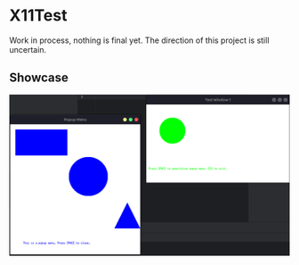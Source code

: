 # X11Test

Work in process, nothing is final yet.
The direction of this project is still uncertain. 
 
## Showcase

![img.png](assets/simpleWindowShowcaseScreenshot.png)